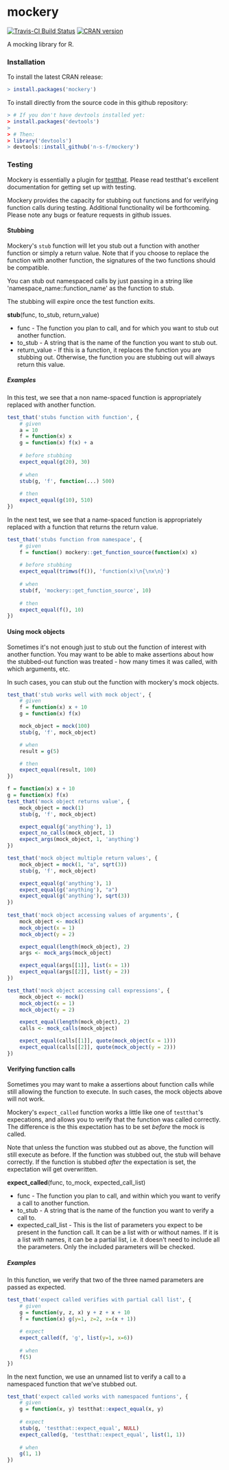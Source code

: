 # mockery
[![Travis-CI Build Status](https://travis-ci.org/n-s-f/mockery.svg?branch=master)](https://travis-ci.org/n-s-f/mockery)
[![CRAN version](https://www.r-pkg.org/badges/version/mockery)](https://cran.r-project.org/package=mockery)

A mocking library for R.

### Installation

To install the latest CRAN release:

```.R
> install.packages('mockery')
```

To install directly from the source code in this github repository:

```.R
> # If you don't have devtools installed yet:
> install.packages('devtools')
>
> # Then:
> library('devtools')
> devtools::install_github('n-s-f/mockery')
```

### Testing

Mockery is essentially a plugin for [testthat](github.com/hadley/testthat).  Please read testthat's excellent documentation for getting set up with testing.

Mockery provides the capacity for stubbing out functions and for verifying function calls during testing. Additional functionality wil be forthcoming.  Please note any bugs or feature requests in github issues.

#### Stubbing

Mockery's `stub` function will let you stub out a function with another function or simply a return value.  Note that if you choose to replace the function with another function, the signatures of the two functions should be compatible.

You can stub out namespaced calls by just passing in a string like 'namespace_name::function_name' as the function to stub.

The stubbing will expire once the test function exits.

**stub**(func, to_stub, return_value)
- func - The function you plan to call, and for which you want to stub out another function.
- to_stub - A string that is the name of the function you want to stub out.
- return_value - If this is a function, it replaces the function you are stubbing out. Otherwise, the function you are stubbing out will always return this value.

##### Examples

In this test, we see that a non name-spaced function is appropriately replaced with another function.

```.R
test_that('stubs function with function', {                                        
    # given                                                                        
    a = 10                                                                         
    f = function(x) x                                                              
    g = function(x) f(x) + a                                                       
  
    # before stubbing                                                              
    expect_equal(g(20), 30)                                                        
  
    # when                                                                         
    stub(g, 'f', function(...) 500)                                                
    
    # then                                                                         
    expect_equal(g(10), 510)                                                       
})   
```

In the next test, we see that a name-spaced function is appropriately replaced with a function that returns the return value.

```.R
test_that('stubs function from namespace', {                                       
    # given                                                                        
    f = function() mockery::get_function_source(function(x) x)                     
                                                                                   
    # before stubbing                                                              
    expect_equal(trimws(f()), 'function(x)\n{\nx\n}')                              
                                                                                   
    # when                                                                         
    stub(f, 'mockery::get_function_source', 10)                                    
                                                                                   
    # then                                                                         
    expect_equal(f(), 10)                                                          
})
```

#### Using mock objects

Sometimes it's not enough just to stub out the function of interest with another function. You may want to be able to make assertions about how the stubbed-out function was treated - how many times it was called, with which arguments, etc.

In such cases, you can stub out the function with mockery's mock objects.

```.R
test_that('stub works well with mock object', {
    # given
    f = function(x) x + 10
    g = function(x) f(x)

    mock_object = mock(100)
    stub(g, 'f', mock_object)

    # when
    result = g(5)

    # then
    expect_equal(result, 100)
})

f = function(x) x + 10
g = function(x) f(x)
test_that('mock object returns value', {
    mock_object = mock(1)
    stub(g, 'f', mock_object) 

    expect_equal(g('anything'), 1)
    expect_no_calls(mock_object, 1)
    expect_args(mock_object, 1, 'anything')
})

test_that('mock object multiple return values', {
    mock_object = mock(1, "a", sqrt(3))
    stub(g, 'f', mock_object) 

    expect_equal(g('anything'), 1)
    expect_equal(g('anything'), "a")
    expect_equal(g('anything'), sqrt(3))
})
                                   
test_that('mock object accessing values of arguments', {
    mock_object <- mock()
    mock_object(x = 1)
    mock_object(y = 2)

    expect_equal(length(mock_object), 2)
    args <- mock_args(mock_object)

    expect_equal(args[[1]], list(x = 1))
    expect_equal(args[[2]], list(y = 2))
})

test_that('mock object accessing call expressions', {
    mock_object <- mock()
    mock_object(x = 1)
    mock_object(y = 2)

    expect_equal(length(mock_object), 2)
    calls <- mock_calls(mock_object)

    expect_equal(calls[[1]], quote(mock_object(x = 1)))
    expect_equal(calls[[2]], quote(mock_object(y = 2)))
})
```

#### Verifying function calls

Sometimes you may want to make a assertions about function calls while still allowing the function to execute. In such cases, the mock objects above will not work.

Mockery's `expect_called` function works a little like one of `testthat`'s expecations, and allows you to verify that the function was called correctly. The difference is the this expectation has to be set _before_ the mock is called.

Note that unless the function was stubbed out as above, the function will still execute as before. If the function was stubbed out, the stub will behave correctly.  If the function is stubbed _after_ the expectation is set, the expectation will get overwritten.

**expect_called**(func, to_mock, expected_call_list)
- func - The function you plan to call, and within which you want to verify a call to another function.
- to_stub - A string that is the name of the function you want to verify a call to.
- expected_call_list - This is the list of parameters you expect to be present in the function call. It can be a list with or without names. If it is a list _with_ names, it can be a partial list, i.e. it doesn't need to include all the parameters. Only the included parameters will be checked.

##### Examples

In this function, we verify that two of the three named parameters are passed as expected.

```.R
test_that('expect called verifies with partial call list', {                    
    # given                                                                     
    g = function(y, z, x) y + z + x + 10                                        
    f = function(x) g(y=1, z=2, x=(x + 1))                                      
                                                                                
    # expect                                                                    
    expect_called(f, 'g', list(y=1, x=6))                              
                                                                                
    # when                                                                      
    f(5)                                                                        
})   
```

In the next function, we use an unnamed list to verify a call to a namespaced function that we've stubbed out.

```.R
test_that('expect called works with namespaced funtions', {                   
    # given                                                                     
    g = function(x, y) testthat::expect_equal(x, y)                             
                                                                                
    # expect  
    stub(g, 'testthat::expect_equal', NULL)
    expect_called(g, 'testthat::expect_equal', list(1, 1))             
                                                                                
    # when                                                                      
    g(1, 1)                                                                     
})                                                                              
```

